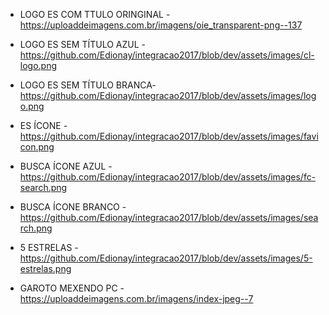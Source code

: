 - LOGO ES COM TTULO ORINGINAL - https://uploaddeimagens.com.br/imagens/oie_transparent-png--137
- LOGO ES SEM TÍTULO AZUL - https://github.com/Edionay/integracao2017/blob/dev/assets/images/cl-logo.png
- LOGO ES SEM TÍTULO BRANCA- https://github.com/Edionay/integracao2017/blob/dev/assets/images/logo.png
- ES ÍCONE - https://github.com/Edionay/integracao2017/blob/dev/assets/images/favicon.png
- BUSCA ÍCONE AZUL - https://github.com/Edionay/integracao2017/blob/dev/assets/images/fc-search.png
- BUSCA ÍCONE BRANCO - https://github.com/Edionay/integracao2017/blob/dev/assets/images/search.png
- 5 ESTRELAS - https://github.com/Edionay/integracao2017/blob/dev/assets/images/5-estrelas.png

- GAROTO MEXENDO PC - https://uploaddeimagens.com.br/imagens/index-jpeg--7

